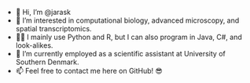 - 👋 Hi, I’m @jarask
- 👀 I’m interested in computational biology, advanced microscopy, and spatial transcriptomics.
- 👨‍💻 I mainly use Python and R, but I can also program in Java, C#, and look-alikes.
- 🌱 I’m currently employed as a scientific assistant at University of Southern Denmark.
- 📫 Feel free to contact me here on GitHub! 😎

<!---
jarask/jarask is a ✨ special ✨ repository because its `README.md` (this file) appears on your GitHub profile.
You can click the Preview link to take a look at your changes.
--->
